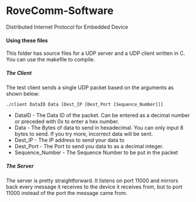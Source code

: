 # RoveComm-Software
Distributed Internet Protocol for Embedded Device 

#### Using these files
This folder has source files for a UDP server and a UDP client written in C. 
You can use the makefile to compile.

##### The Client
The test client sends a single UDP packet based on the arguments as shown below:

    ./client DataID Data [Dest_IP [Dest_Port [Sequence_Number]]]

 - DataID - The Data ID of the packet. Can be entered as a decimal number or 
preceded with 0x to enter a hex number.
 - Data - The Bytes of data to send in hexadecimal. You can only input 8 bytes 
to send. If you try more, incorrect data will be sent.
 - Dest_IP - The IP address to send your data to
 - Dest_Port - The Port to send you data to as a decimal integer.
 - Sequence_Number - The Sequence Number to be put in the packet

##### The Server
The server is pretty straightforward. It listens on port 11000 and mirrors 
back every message it receives to the device it receives from, but to port
11000 instead of the port the message came from.
